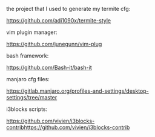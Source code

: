 the project that I used to generate my termite cfg:

https://github.com/adi1090x/termite-style

vim plugin manager:

https://github.com/junegunn/vim-plug 

bash framework:

https://github.com/Bash-it/bash-it

manjaro cfg files:

https://gitlab.manjaro.org/profiles-and-settings/desktop-settings/tree/master

i3blocks scripts:

https://github.com/vivien/i3blocks-contribhttps://github.com/vivien/i3blocks-contrib
